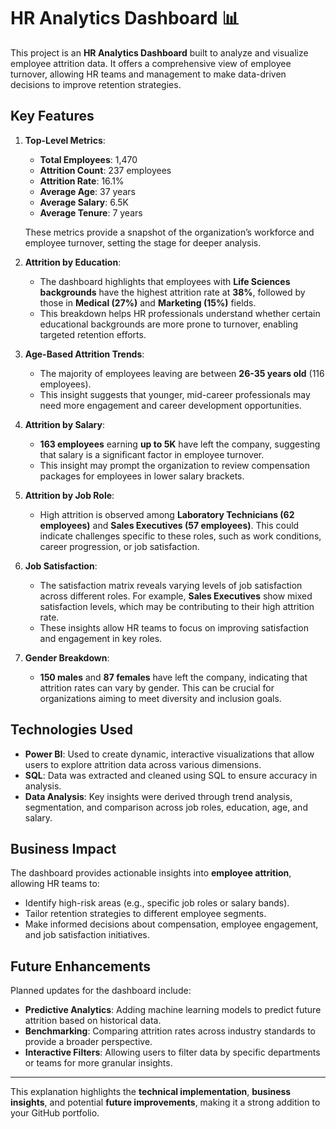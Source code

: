 
# HR Analytics Dashboard 📊

This project is an **HR Analytics Dashboard** built to analyze and visualize employee attrition data. It offers a comprehensive view of employee turnover, allowing HR teams and management to make data-driven decisions to improve retention strategies.

## Key Features

1. **Top-Level Metrics**:
   - **Total Employees**: 1,470
   - **Attrition Count**: 237 employees
   - **Attrition Rate**: 16.1%
   - **Average Age**: 37 years
   - **Average Salary**: 6.5K
   - **Average Tenure**: 7 years

   These metrics provide a snapshot of the organization’s workforce and employee turnover, setting the stage for deeper analysis.

2. **Attrition by Education**:
   - The dashboard highlights that employees with **Life Sciences backgrounds** have the highest attrition rate at **38%**, followed by those in **Medical (27%)** and **Marketing (15%)** fields. 
   - This breakdown helps HR professionals understand whether certain educational backgrounds are more prone to turnover, enabling targeted retention efforts.

3. **Age-Based Attrition Trends**:
   - The majority of employees leaving are between **26-35 years old** (116 employees). 
   - This insight suggests that younger, mid-career professionals may need more engagement and career development opportunities.

4. **Attrition by Salary**:
   - **163 employees** earning **up to 5K** have left the company, suggesting that salary is a significant factor in employee turnover. 
   - This insight may prompt the organization to review compensation packages for employees in lower salary brackets.

5. **Attrition by Job Role**:
   - High attrition is observed among **Laboratory Technicians (62 employees)** and **Sales Executives (57 employees)**. This could indicate challenges specific to these roles, such as work conditions, career progression, or job satisfaction.

6. **Job Satisfaction**:
   - The satisfaction matrix reveals varying levels of job satisfaction across different roles. For example, **Sales Executives** show mixed satisfaction levels, which may be contributing to their high attrition rate. 
   - These insights allow HR teams to focus on improving satisfaction and engagement in key roles.

7. **Gender Breakdown**:
   - **150 males** and **87 females** have left the company, indicating that attrition rates can vary by gender. This can be crucial for organizations aiming to meet diversity and inclusion goals.

## Technologies Used

- **Power BI**: Used to create dynamic, interactive visualizations that allow users to explore attrition data across various dimensions.
- **SQL**: Data was extracted and cleaned using SQL to ensure accuracy in analysis.
- **Data Analysis**: Key insights were derived through trend analysis, segmentation, and comparison across job roles, education, age, and salary.

## Business Impact

The dashboard provides actionable insights into **employee attrition**, allowing HR teams to:
- Identify high-risk areas (e.g., specific job roles or salary bands).
- Tailor retention strategies to different employee segments.
- Make informed decisions about compensation, employee engagement, and job satisfaction initiatives.

## Future Enhancements

Planned updates for the dashboard include:
- **Predictive Analytics**: Adding machine learning models to predict future attrition based on historical data.
- **Benchmarking**: Comparing attrition rates across industry standards to provide a broader perspective.
- **Interactive Filters**: Allowing users to filter data by specific departments or teams for more granular insights.

---

This explanation highlights the **technical implementation**, **business insights**, and potential **future improvements**, making it a strong addition to your GitHub portfolio.
